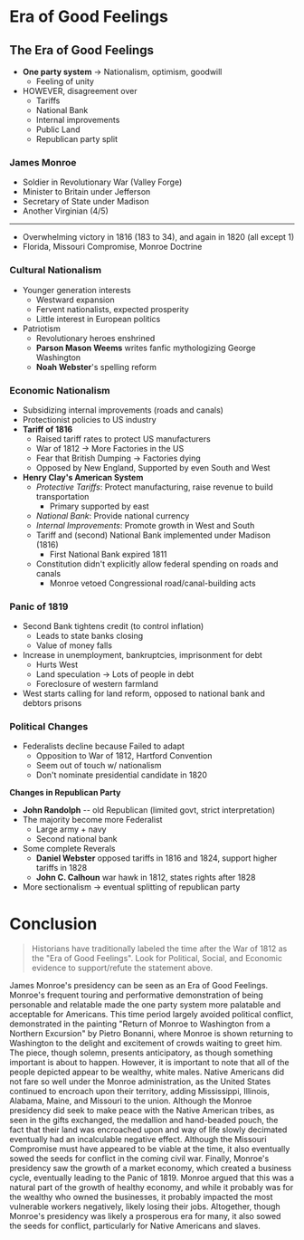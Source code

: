 # Era of Good Feelings 

## The Era of Good Feelings
* **One party system** → Nationalism, optimism, goodwill
    - Feeling of unity
* HOWEVER, disagreement over
    - Tariffs
    - National Bank
    - Internal improvements
    - Public Land
    - Republican party split

### James Monroe
* Soldier in Revolutionary War (Valley Forge)
* Minister to Britain under Jefferson
* Secretary of State under Madison 
* Another Virginian (4/5)

---

* Overwhelming victory in 1816 (183 to 34), and again in 1820 (all except 1)
* Florida, Missouri Compromise, Monroe Doctrine

### Cultural Nationalism
* Younger generation interests
    - Westward expansion
    - Fervent nationalists, expected prosperity
    - Little interest in European politics
* Patriotism
    - Revolutionary heroes enshrined
    - **Parson Mason Weems** writes fanfic mythologizing George Washington
    - **Noah Webster**'s spelling reform
 
### Economic Nationalism
* Subsidizing internal improvements (roads and canals)
* Protectionist policies to US industry
* **Tariff of 1816**
    - Raised tariff rates to protect US manufacturers
    - War of 1812 → More Factories in the US
    - Fear that British Dumping → Factories dying
    - Opposed by New England, Supported by even South and West 
* **Henry Clay's American System**
    - _Protective Tariffs_: Protect manufacturing, raise revenue to build transportation
        - Primary supported by east
    - _National Bank_: Provide national currency
    - _Internal Improvements_: Promote growth in West and South
    - Tariff and (second) National Bank implemented under Madison (1816)
        - First National Bank expired 1811
    - Constitution didn't explicitly allow federal spending on roads and canals
        - Monroe vetoed Congressional road/canal-building acts

### Panic of 1819
* Second Bank tightens credit (to control inflation)
    - Leads to state banks closing
    - Value of money falls
* Increase in unemployment, bankruptcies, imprisonment for debt
    - Hurts West
    - Land speculation → Lots of people in debt
    - Foreclosure of western farmland
* West starts calling for land reform, opposed to national bank and debtors prisons

### Political Changes
* Federalists decline because Failed to adapt
    - Opposition to War of 1812, Hartford Convention
    - Seem out of touch w/ nationalism
    - Don't nominate presidential candidate in 1820

**Changes in Republican Party**
* **John Randolph** -- old Republican (limited govt, strict interpretation)
* The majority become more Federalist
    - Large army + navy
    - Second national bank
* Some complete Reverals
    - **Daniel Webster** opposed tariffs in 1816 and 1824, support higher tariffs in 1828
    - **John C. Calhoun** war hawk in 1812, states rights after 1828
* More sectionalism → eventual splitting of republican party


# Conclusion

> Historians have traditionally labeled the time after the War of 1812 as the "Era of Good Feelings". Look for Political, Social, and Economic evidence to support/refute the statement above.

James Monroe's presidency can be seen as an Era of Good Feelings. Monroe's frequent touring and performative demonstration of being personable and relatable made the one party system more palatable and acceptable for Americans. This time period largely avoided political conflict, demonstrated in the painting "Return of Monroe to Washington from a Northern Excursion" by Pietro Bonanni, where Monroe is shown returning to Washington to the delight and excitement of crowds waiting to greet him. The piece, though solemn, presents anticipatory, as though something important is about to happen. However, it is important to note that all of the people depicted appear to be wealthy, white males. Native Americans did not fare so well under the Monroe administration, as the United States continued to encroach upon their territory, adding Mississippi, Illinois, Alabama, Maine, and Missouri to the union. Although the Monroe presidency did seek to make peace with the Native American tribes, as seen in the gifts exchanged, the medallion and hand-beaded pouch, the fact that their land was encroached upon and way of life slowly decimated eventually had an incalculable negative effect. Although the Missouri Compromise must have appeared to be viable at the time, it also eventually sowed the seeds for conflict in the coming civil war. Finally, Monroe's presidency saw the growth of a market economy, which created a business cycle, eventually leading to the Panic of 1819. Monroe argued that this was a natural part of the growth of healthy economy, and while it probably was for the wealthy who owned the businesses, it probably impacted the most vulnerable workers negatively, likely losing their jobs. Altogether, though Monroe's presidency was likely a prosperous era for many, it also sowed the seeds for conflict, particularly for Native Americans and slaves. 
